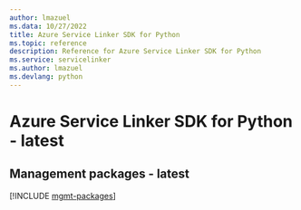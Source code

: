 ```yaml
---
author: lmazuel
ms.data: 10/27/2022
title: Azure Service Linker SDK for Python
ms.topic: reference
description: Reference for Azure Service Linker SDK for Python
ms.service: servicelinker
ms.author: lmazuel
ms.devlang: python
---
```

# Azure Service Linker SDK for Python - latest

## Management packages - latest
[!INCLUDE [mgmt-packages](service-linker-mgmt-index.md)]